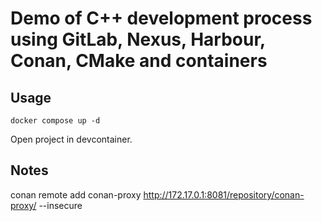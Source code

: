 # Demo of C++ development process using GitLab, Nexus, Harbour, Conan, CMake and containers

## Usage

```docker compose up -d```

Open project in devcontainer.

## Notes

conan remote add conan-proxy http://172.17.0.1:8081/repository/conan-proxy/ --insecure
